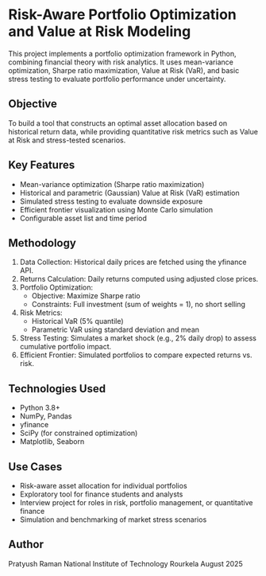 Risk-Aware Portfolio Optimization and Value at Risk Modeling
============================================================

This project implements a portfolio optimization framework in Python, combining financial theory with risk analytics. It uses mean-variance optimization, Sharpe ratio maximization, Value at Risk (VaR), and basic stress testing to evaluate portfolio performance under uncertainty.

Objective
---------
To build a tool that constructs an optimal asset allocation based on historical return data, while providing quantitative risk metrics such as Value at Risk and stress-tested scenarios.

Key Features
------------
- Mean-variance optimization (Sharpe ratio maximization)
- Historical and parametric (Gaussian) Value at Risk (VaR) estimation
- Simulated stress testing to evaluate downside exposure
- Efficient frontier visualization using Monte Carlo simulation
- Configurable asset list and time period

Methodology
-----------
1. Data Collection: Historical daily prices are fetched using the yfinance API.
2. Returns Calculation: Daily returns computed using adjusted close prices.
3. Portfolio Optimization:
   - Objective: Maximize Sharpe ratio
   - Constraints: Full investment (sum of weights = 1), no short selling
4. Risk Metrics:
   - Historical VaR (5% quantile)
   - Parametric VaR using standard deviation and mean
5. Stress Testing: Simulates a market shock (e.g., 2% daily drop) to assess cumulative portfolio impact.
6. Efficient Frontier: Simulated portfolios to compare expected returns vs. risk.

Technologies Used
-----------------
- Python 3.8+
- NumPy, Pandas
- yfinance
- SciPy (for constrained optimization)
- Matplotlib, Seaborn

Use Cases
---------
- Risk-aware asset allocation for individual portfolios
- Exploratory tool for finance students and analysts
- Interview project for roles in risk, portfolio management, or quantitative finance
- Simulation and benchmarking of market stress scenarios

Author
------
Pratyush Raman
National Institute of Technology Rourkela
August 2025
